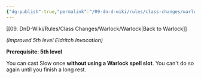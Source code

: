 ```yaml
---
{"dg-publish":true,"permalink":"/09-dn-d-wiki/rules/class-changes/warlock/eldritch-invokations/mire-the-mind/","tags":["invocation","warlock"]}
---
```


[[09. DnD-Wiki/Rules/Class Changes/Warlock/Warlock\|Back to Warlock]]

*(Improved 5th level Eldritch Invocation)*

**Prerequisite: 5th level**

You can cast Slow once **without using a Warlock spell slot**. You can't do so again until you finish a long rest.